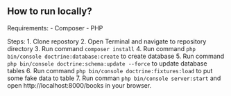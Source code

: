 ## How to run locally?

Requirements:
    - Composer
    - PHP

Steps:
    1. Clone repostory
    2. Open Terminal and navigate to repository directory
    3. Run command `composer install`
    4. Run command `php bin/console doctrine:database:create` to create database
    5. Run command `php bin/console doctrine:schema:update --force` to update database tables
    6. Run command `php bin/console doctrine:fixtures:load` to put some fake data to table
    7. Run comman `php bin/console server:start` and open http://localhost:8000/books in your browser.